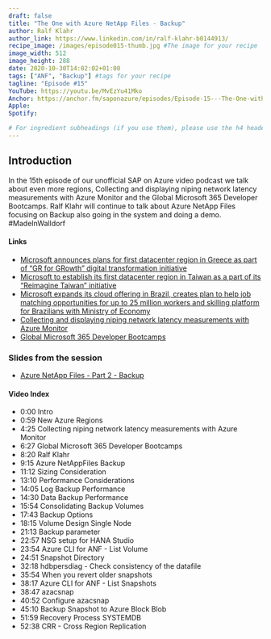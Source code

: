 ```yaml
---
draft: false
title: "The One with Azure NetApp Files - Backup"
author: Ralf Klahr
author_link: https://www.linkedin.com/in/ralf-klahr-b0144913/
recipe_image: /images/episode015-thumb.jpg #The image for your recipe
image_width: 512
image_height: 288
date: 2020-10-30T14:02:02+01:00
tags: ["ANF", "Backup"] #tags for your recipe
tagline: "Episode #15"
YouTube: https://youtu.be/MvEzYu41Mko
Anchor: https://anchor.fm/saponazure/episodes/Episode-15---The-One-with-Azure-NetApp-Files---Backup-Ralf-Klahr-elpvmt
Apple: 
Spotify:  

# For ingredient subheadings (if you use them), please use the h4 header.  For print view I have those elements targeted
---
```



## Introduction

In the 15th episode of our unofficial SAP on Azure video podcast we talk about even more regions, Collecting and displaying niping network latency measurements with Azure Monitor and the Global Microsoft 365 Developer Bootcamps. Ralf Klahr will continue to talk about Azure NetApp Files focusing on Backup also going in the system and doing a demo.
#MadeInWalldorf

#### Links

* [Microsoft announces plans for first datacenter region in Greece as part of “GR for GRowth” digital transformation initiative](https://news.microsoft.com/europe/2020/10/05/microsoft-announces-plans-for-first-datacenter-region-in-greece-as-part-of-gr-for-growth-digital-transformation-initiative/)
* [Microsoft to establish its first datacenter region in Taiwan as a part of its “Reimagine Taiwan” initiative](https://news.microsoft.com/apac/2020/10/27/microsoft-to-establish-its-first-datacenter-region-in-taiwan-as-a-part-of-its-reimagine-taiwan-initiative/)
* [Microsoft expands its cloud offering in Brazil, creates plan to help job matching opportunities for up to 25 million workers and skilling platform for Brazilians with Ministry of Economy](https://news.microsoft.com/es-xl/microsoft-expands-its-cloud-offering-in-brazil-creates-plan-to-help-job-matching-opportunities-for-up-to-25-million-workers-and-skilling-platform-for-brazilians-with-ministry-of-economy/)
* [Collecting and displaying niping network latency measurements with Azure Monitor](https://techcommunity.microsoft.com/t5/running-sap-applications-on-the/collecting-and-displaying-niping-network-latency-measurements/ba-p/1833979)
* [Global Microsoft 365 Developer Bootcamps](https://developer.microsoft.com/en-us/microsoft-365/bootcamps)

### Slides from the session
* [Azure NetApp Files - Part 2 - Backup](Presentations/ANF_Training_Part_II.pdf)


#### Video Index

* 0:00 Intro
* 0:59 New Azure Regions
* 4:25 Collecting niping network latency measurements with Azure Monitor
* 6:27 Global Microsoft 365 Developer Bootcamps
* 8:20 Ralf Klahr
* 9:15 Azure NetAppFiles Backup 
* 11:12 Sizing Consideration 
* 13:10 Performance Considerations
* 14:05 Log Backup Performance
* 14:30 Data Backup Performance
* 15:54 Consolidating Backup Volumes
* 17:43 Backup Options
* 18:15 Volume Design Single Node
* 21:13 Backup parameter
* 22:57 NSG setup for HANA Studio
* 23:54 Azure CLI for ANF - List Volume
* 24:51 Snapshot Directory
* 32:18 hdbpersdiag - Check consistency of the datafile
* 35:54 When you revert older snapshots
* 38:17 Azure CLI for ANF - List Snapshots
* 38:47 azacsnap
* 40:52 Configure azacsnap
* 45:10 Backup Snapshot to Azure Block Blob 
* 51:59 Recovery Process SYSTEMDB
* 52:38 CRR - Cross Region Replication
